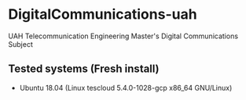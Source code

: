 # DigitalCommunications-uah
UAH Telecommunication Engineering Master's Digital Communications Subject


## Tested systems (Fresh install)

- Ubuntu 18.04 (Linux tescloud 5.4.0-1028-gcp x86_64 GNU/Linux)

